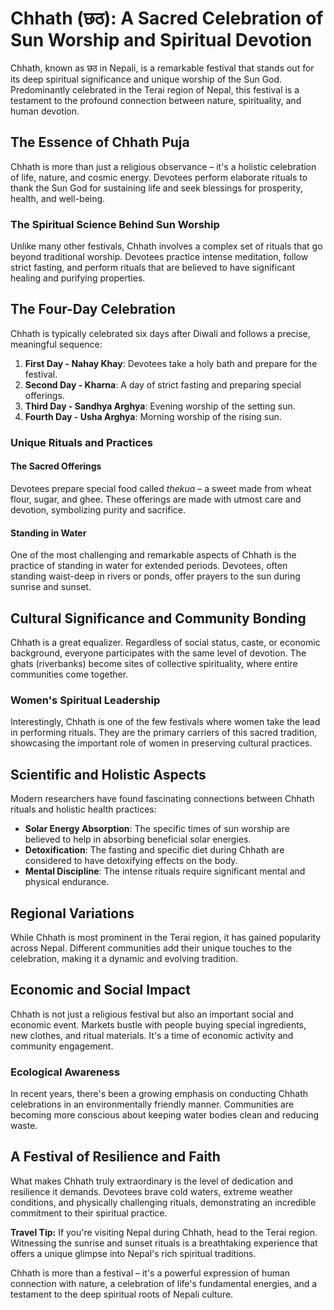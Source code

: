 # Chhath (छठ): A Sacred Celebration of Sun Worship and Spiritual Devotion

Chhath, known as छठ in Nepali, is a remarkable festival that stands out for its deep spiritual significance and unique worship of the Sun God. Predominantly celebrated in the Terai region of Nepal, this festival is a testament to the profound connection between nature, spirituality, and human devotion.

## The Essence of Chhath Puja

Chhath is more than just a religious observance – it's a holistic celebration of life, nature, and cosmic energy. Devotees perform elaborate rituals to thank the Sun God for sustaining life and seek blessings for prosperity, health, and well-being.

### The Spiritual Science Behind Sun Worship

Unlike many other festivals, Chhath involves a complex set of rituals that go beyond traditional worship. Devotees practice intense meditation, follow strict fasting, and perform rituals that are believed to have significant healing and purifying properties.

## The Four-Day Celebration

Chhath is typically celebrated six days after Diwali and follows a precise, meaningful sequence:

1. **First Day - Nahay Khay**: Devotees take a holy bath and prepare for the festival.
2. **Second Day - Kharna**: A day of strict fasting and preparing special offerings.
3. **Third Day - Sandhya Arghya**: Evening worship of the setting sun.
4. **Fourth Day - Usha Arghya**: Morning worship of the rising sun.

### Unique Rituals and Practices

#### The Sacred Offerings

Devotees prepare special food called *thekua* – a sweet made from wheat flour, sugar, and ghee. These offerings are made with utmost care and devotion, symbolizing purity and sacrifice.

#### Standing in Water

One of the most challenging and remarkable aspects of Chhath is the practice of standing in water for extended periods. Devotees, often standing waist-deep in rivers or ponds, offer prayers to the sun during sunrise and sunset.

## Cultural Significance and Community Bonding

Chhath is a great equalizer. Regardless of social status, caste, or economic background, everyone participates with the same level of devotion. The ghats (riverbanks) become sites of collective spirituality, where entire communities come together.

### Women's Spiritual Leadership

Interestingly, Chhath is one of the few festivals where women take the lead in performing rituals. They are the primary carriers of this sacred tradition, showcasing the important role of women in preserving cultural practices.

## Scientific and Holistic Aspects

Modern researchers have found fascinating connections between Chhath rituals and holistic health practices:

- **Solar Energy Absorption**: The specific times of sun worship are believed to help in absorbing beneficial solar energies.
- **Detoxification**: The fasting and specific diet during Chhath are considered to have detoxifying effects on the body.
- **Mental Discipline**: The intense rituals require significant mental and physical endurance.

## Regional Variations

While Chhath is most prominent in the Terai region, it has gained popularity across Nepal. Different communities add their unique touches to the celebration, making it a dynamic and evolving tradition.

## Economic and Social Impact

Chhath is not just a religious festival but also an important social and economic event. Markets bustle with people buying special ingredients, new clothes, and ritual materials. It's a time of economic activity and community engagement.

### Ecological Awareness

In recent years, there's been a growing emphasis on conducting Chhath celebrations in an environmentally friendly manner. Communities are becoming more conscious about keeping water bodies clean and reducing waste.

## A Festival of Resilience and Faith

What makes Chhath truly extraordinary is the level of dedication and resilience it demands. Devotees brave cold waters, extreme weather conditions, and physically challenging rituals, demonstrating an incredible commitment to their spiritual practice.

**Travel Tip:** If you're visiting Nepal during Chhath, head to the Terai region. Witnessing the sunrise and sunset rituals is a breathtaking experience that offers a unique glimpse into Nepal's rich spiritual traditions.

Chhath is more than a festival – it's a powerful expression of human connection with nature, a celebration of life's fundamental energies, and a testament to the deep spiritual roots of Nepali culture.